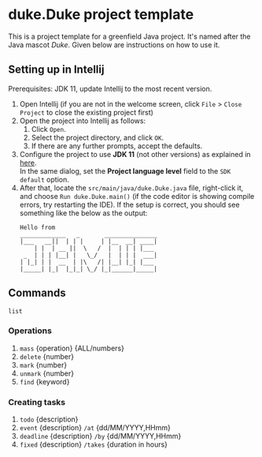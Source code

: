 # duke.Duke project template

This is a project template for a greenfield Java project. It's named after the Java mascot _Duke_. Given below are instructions on how to use it.

## Setting up in Intellij

Prerequisites: JDK 11, update Intellij to the most recent version.

1. Open Intellij (if you are not in the welcome screen, click `File` > `Close Project` to close the existing project first)
1. Open the project into Intellij as follows:
   1. Click `Open`.
   1. Select the project directory, and click `OK`.
   1. If there are any further prompts, accept the defaults.
1. Configure the project to use **JDK 11** (not other versions) as explained in [here](https://www.jetbrains.com/help/idea/sdk.html#set-up-jdk).<br>
   In the same dialog, set the **Project language level** field to the `SDK default` option.
3. After that, locate the `src/main/java/duke.Duke.java` file, right-click it, and choose `Run duke.Duke.main()` (if the code editor is showing compile errors, try restarting the IDE). If the setup is correct, you should see something like the below as the output:
   ```
   Hello from
   _____________   _       _______________
   |___   __||  | | |     | |__  __| ____|
       | |  | __ ||  \   /  |  | | | |___
    _  | | | |__| |   \_/   |  | | |  ___|
   | |_| | |  __  | |\   /| |__| |_| |___
   |_____| |_|  |_|_| \_/ |_|______|_____|
   ```
## Commands

`list`

### Operations

1. `mass` {operation} {ALL/numbers}
2. `delete` {number}
3. `mark` {number}
4. `unmark` {number}
5. `find` {keyword}

### Creating tasks

1. `todo` {description}
2. `event` {description} `/at` {dd/MM/YYYY,HHmm}
3. `deadline` {description} `/by` {dd/MM/YYYY,HHmm}
4. `fixed` {description} `/takes` {duration in hours}
